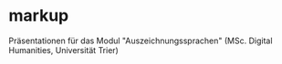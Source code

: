 # markup
Präsentationen für das Modul "Auszeichnungssprachen" (MSc. Digital Humanities, Universität Trier)
